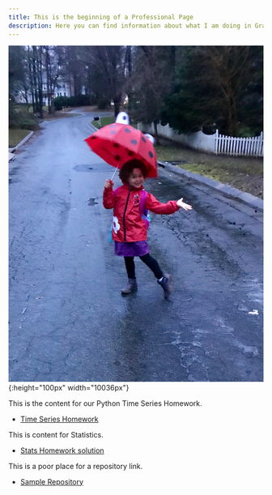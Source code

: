 ```yaml
---
title: This is the beginning of a Professional Page
description: Here you can find information about what I am doing in Graduate School and about the courses I teach.
---
```


![My Picture](/pics/T.jpg){:height="100px" width="10036px"}

This is the content for our Python Time Series Homework.
- [Time Series Homework](/Timeseries/index.md)

This is content for Statistics.
- [Stats Homework solution](/Statistics/index.md)

This is a poor place for a repository link.
- [Sample Repository](https://github.com/bmarlin96/sample)
